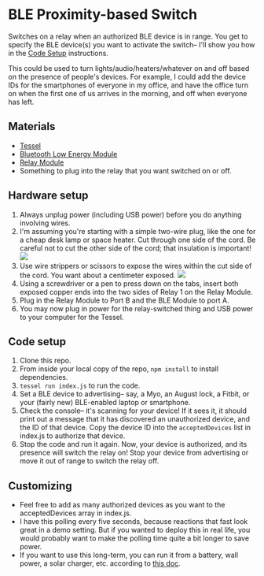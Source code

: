 BLE Proximity-based Switch
====================

Switches on a relay when an authorized BLE device is in range. You get to specify the BLE device(s) you want to activate the switch– I'll show you how in the [Code Setup](#code-setup) instructions.

This could be used to turn lights/audio/heaters/whatever on and off based on the presence of people's devices. For example, I could add the device IDs for the smartphones of everyone in my office, and have the office turn on when the first one of us arrives in the morning, and off when everyone has left.

## Materials

* [Tessel](//tessel.io)
* [Bluetooth Low Energy Module](//tessel.io/modules#module-ble)
* [Relay Module](//tessel.io/modules#module-relay)
* Something to plug into the relay that you want switched on or off.

## Hardware setup

1. Always unplug power (including USB power) before you do anything involving wires.
1. I'm assuming you're starting with a simple two-wire plug, like the one for a cheap desk lamp or space heater. Cut through one side of the cord. Be careful not to cut the other side of the cord; that insulation is important!
  ![](https://lh3.googleusercontent.com/-CemLjAebfr0/VIDmJTVSr-I/AAAAAAAALV4/jtebCw4Q_Ro/w828-h466-no/20141204_100235.jpg)
1. Use wire strippers or scissors to expose the wires within the cut side of the cord. You want about a centimeter exposed.
  ![](https://lh6.googleusercontent.com/-3cbTeMvu7EE/VIDmKSzDN9I/AAAAAAAALWo/eZnKGvjpMw0/w828-h466-no/20141204_100411.jpg)
1. Using a screwdriver or a pen to press down on the tabs, insert both exposed copper ends into the two sides of Relay 1 on the Relay Module.
1. Plug in the Relay Module to Port B and the BLE Module to port A.
1. You may now plug in power for the relay-switched thing and USB power to your computer for the Tessel.

## Code setup

1. Clone this repo.
1. From inside your local copy of the repo, `npm install` to install dependencies.
1. `tessel run index.js` to run the code.
1. Set a BLE device to advertising– say, a Myo, an August lock, a Fitbit, or your (fairly new) BLE-enabled laptop or smartphone.
1. Check the console– it's scanning for your device! If it sees it, it should print out a message that it has discovered an unauthorized device, and the ID of that device. Copy the device ID into the `acceptedDevices` list in index.js to authorize that device.
1. Stop the code and run it again. Now, your device is authorized, and its presence will switch the relay on! Stop your device from advertising or move it out of range to switch the relay off.

## Customizing

* Feel free to add as many authorized devices as you want to the acceptedDevices array in index.js.
* I have this polling every five seconds, because reactions that fast look great in a demo setting. But if you wanted to deploy this in real life, you would probably want to make the polling time quite a bit longer to save power.
* If you want to use this long-term, you can run it from a battery, wall power, a solar charger, etc. according to [this doc](//tessel.io/modules#module-ble).
